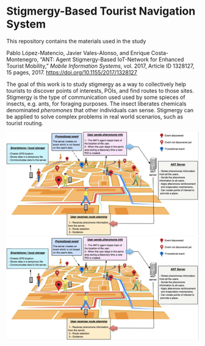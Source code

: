 # Stigmergy-Based Tourist Navigation System
This repository contains the materials used in the study 

Pablo López-Matencio, Javier Vales-Alonso, and Enrique Costa-Montenegro, “ANT: Agent Stigmergy-Based IoT-Network for Enhanced Tourist Mobility,” *Mobile Information Systems*, vol. 2017, Article ID 1328127, 15 pages, 2017. https://doi.org/10.1155/2017/1328127

The goal of this work is to study stigmergy as a way to collectively help tourists to discover points of interests, POIs, and find routes to those sites.
Stigmergy is the type of communication used used by some spieces of insects, e.g. ants, for foraging purposes. The insect liberates chemicals denominated *pheromones* that other individuals can sense. Stigmergy can be applied  to solve complex problems in real world scenarios, such as tourist routing.

<!---
![Alt text](PLMado.jpg)
-->
<img src='figs/PLMado.jpg' width='750'>

<div align="center">
  <img src="figs/PLMado.jpg" width="750">
</div>
